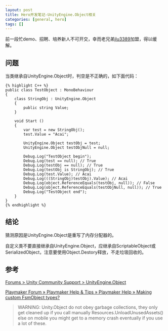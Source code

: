 ```yaml
---
layout: post
title: Hero开发笔记-UnityEngine.Object相关
categories: [general, hero]
tags: []
---
```


前一段忙demo、招聘、培养新人不可开交，幸而老兄弟[jlu3389](https://github.com/jlu3389)加盟，得以缓解。

## 问题 ##

当类继承自UnityEngine.Object时，判空是不正确的，如下面代码：

	{% highlight C++ %}
	public class TestObject : MonoBehaviour 
	{
	    class StringObj : UnityEngine.Object
	    {
	        public string Value;
	    }
	
		void Start ()
	    {
	        var test = new StringObj();
	        test.Value = "Acai";
	
	        UnityEngine.Object testObj = test;
	        UnityEngine.Object testObjNull = null;
	
	        Debug.Log("TestObject begin");
	        Debug.Log(test == null); // True
	        Debug.Log(testObj == null); // True
	        Debug.Log(testObj is StringObj); // True
	        Debug.Log(test.Value); // Acai
	        Debug.Log(((StringObj)testObj).Value); // Acai
	        Debug.Log(object.ReferenceEquals(testObj, null)); // False
	        Debug.Log(object.ReferenceEquals(testObjNull, null)); // True
	        Debug.Log("TestObject end");
		}
	}
	{% endhighlight %}

## 结论 ##
猜测原因是UnityEngine.Object是重写了内存分配器的。

自定义类不要直接继承自UnityEngine.Object，应继承自ScriptableObject或SerializedObject，注意要使用Object.Destory释放，不走垃圾回收的。

## 参考 ##

[Forums > Unity Community Support > UnityEngine.Object](http://forum.unity3d.com/threads/unityengine-object.71205/)


[Playmaker Forum » Playmaker Help & Tips » Playmaker Help » Making custom FsmObject types?](http://hutonggames.com/playmakerforum/index.php?topic=3518.msg16185#msg16185)
> WARNING: Unity.Object do not obey garbage collections, they only get cleaned up if you call manually Resources.UnloadUnusedAssets() else on mobile you might get to a memory crash eventually if you use a lot of these.
